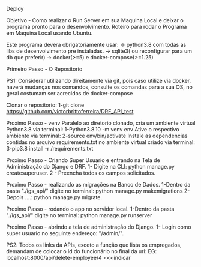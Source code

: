 Deploy

Objetivo - Como realizar o Run Server em sua Maquina Local e deixar o programa pronto para o desenvolvimento.
Roteiro para rodar o Programa em Maquina Local usando Ubuntu.

Este programa devera obrigatoriamente usar:
-> python3.8 com todas as libs de desenvolvimento pre instaladas.
-> sqlite3( ou reconfigurar para um db que preferir)
-> docker(>=5) e docker-compose(>=1.25)


Primeiro Passo - O Repositorio

PS1: Considerar utilizando direitamente via git, pois caso utilize via docker, haverá mudanças nos comandos, 
consulte os comandas para a sua OS, no geral costumam ser acrecidos de docker-compose

Clonar o repositorio:
1-git clone https://github.com/victorbrittoferreira/DRF_API_test

Proximo Passo - venv
Paralelo ao diretorio clonado, cria um ambiente virtual Python3.8 via terminal:
1-Python3.8.10 -m venv env
Ative o respectivo ambiente via terminal:
2-source env/bin/activate
Instale as dependencias contidas no arquivo requirements.txt no ambiente virtual criado via terminal:
3-pip3.8 install -r /requirements.txt

Proximo Passo - Criando Super Usuario e entrando na Tela de Administração do Django e DRF.
1- Digite na CLI: python manage.py createsuperuser.
2 - Preencha todos os campos solicitados.

Proximo Passo - realizando as migrações na Banco de Dados.
1-Dentro da pasta "./igs_api/" digite no terminal: python manage.py makemigrations
2- Depois ....: python manage.py migrate.

Proximo Passo - rodando o app no servidor local.
1-Dentro da pasta "./igs_api/" digite no terminal: python manage.py runserver

Proximo Passo - abrindo a tela de administração do Django.
1- Login como super usuario no seguinte endereço:  "/admin/".


PS2: Todos os links da APIs, exceto a função que lista os empregados, demandam de colocar o id do funcionário no final da url:
EG: localhost:8000/api/delete-employee/4     <<<indicar

